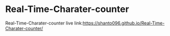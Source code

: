 # Real-Time-Charater-counter
Real-Time-Charater-counter
live link:https://shanto096.github.io/Real-Time-Charater-counter/
